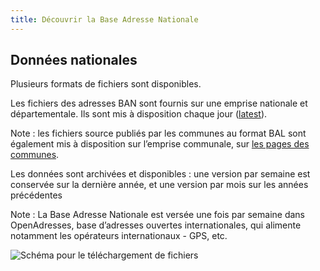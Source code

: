 ```yaml
---
title: Découvrir la Base Adresse Nationale
---
```


## Données nationales


Plusieurs formats de fichiers sont disponibles.

Les fichiers des adresses BAN sont fournis sur une emprise nationale et départementale.
Ils sont mis à disposition chaque jour ([latest](/data/ban/adresses/latest)).

Note : les fichiers source publiés par les communes au format BAL sont également mis à disposition sur l’emprise communale, sur [les pages des communes](/commune).


Les données sont archivées et disponibles : une version par semaine est conservée sur la dernière année, et une version par mois sur les années précédentes

Note : La Base Adresse Nationale est versée une fois par semaine dans OpenAdresses, base d’adresses ouvertes internationales, qui alimente notamment les opérateurs internationaux - GPS, etc.

![Schéma pour le téléchargement de fichiers](/img/pages/outils/schema-telechargement.png)
